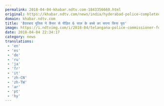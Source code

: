```yaml
---
permalink: 2018-04-04-khabar.ndtv.com-1843356660.html
original: https://khabar.ndtv.com/news/india/hyderabad-police-completed-a-6-year-old-child-suffering-cancer-1833024
domain: khabar.ndtv.com
title: 'हैदराबाद पुलिस ने कैंसर से पीड़ित 6 साल के बच्चे का सपना किया पूरा'
image: https://i.ndtvimg.com/i/2018-04/telangana-police-commissioner-for-a-day-650_650x400_71522849707.jpg
date: 2018-04-04 22:34:17
category: news
translations: 
 - 'en'
 - 'es'
 - 'de'
 - 'ru'
 - 'ja'
 - 'fr'
 - 'it'
 - 'zh-CN'
 - 'zh-TW'
 - 'ar'
 - 'pt'
 - 'hy'
---
```


